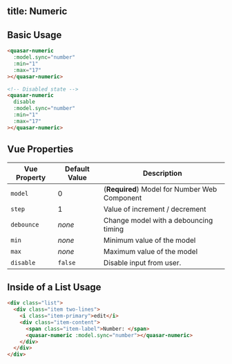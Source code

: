 title: Numeric
---
<input type="hidden" data-fullpage-demo="form/numeric">

## Basic Usage

``` html
<quasar-numeric
  :model.sync="number"
  :min="1"
  :max="17"
></quasar-numeric>

<!-- Disabled state -->
<quasar-numeric
  disable
  :model.sync="number"
  :min="1"
  :max="17"
></quasar-numeric>
```

## Vue Properties

| Vue Property | Default Value | Description |
| --- | --- | --- |
| `model` | 0 | (**Required**) Model for Number Web Component |
| `step` | 1 | Value of increment / decrement |
| `debounce` | *none* | Change model with a debouncing timing |
| `min` | *none* | Minimum value of the model |
| `max` | *none* | Maximum value of the model |
| `disable` | `false` | Disable input from user. |

## Inside of a List Usage

``` html
<div class="list">
  <div class="item two-lines">
    <i class="item-primary">edit</i>
    <div class="item-content">
      <span class="item-label">Number: </span>
      <quasar-numeric :model.sync="number"></quasar-numeric>
    </div>
  </div>
</div>
```
